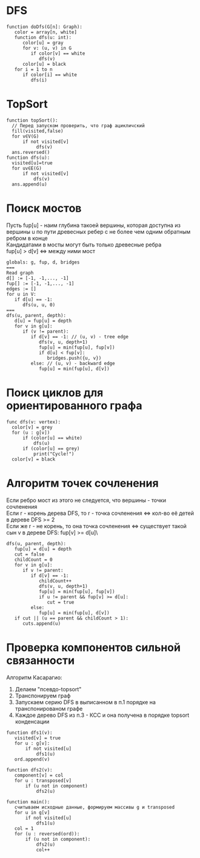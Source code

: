 # DFS
``` 
function doDfs(G[n]: Graph): 
   color = array[n, white]
   function dfs(u: int):
      color[u] = gray           
      for v: (u, v) in G                   
         if color[v] == white
            dfs(v)
      color[u] = black         	   
   for i = 1 to n             
      if color[i] == white                
         dfs(i)
```
# TopSort
```
function topSort():
  // Перед запуском проверить, что граф ацикличский
  fill(visited,false)
  for v∈V(G)
      if not visited[v]
           dfs(v)
  ans.reversed()
function dfs(u):
  visited[u]=true
  for uv∈E(G)
      if not visited[v]
          dfs(v)
  ans.append(u)
```
# Поиск мостов

Пусть fup[u] - наим глубина такоей вершины, которая доступна из вершины u по пути древесных ребер с не более чем одним обратным ребром в конце\
Кандидатами в мосты могут быть только древесные ребра\
fup[u] > d[v] <=> между ними мост 
```
globals: g, fup, d, bridges
===
Read graph
d[] := [-1, -1,..., -1]
fup[] := [-1, -1,..., -1]
edges := []
for u in V:
   if d[u] == -1:
      dfs(u, u, 0)
===
dfs(u, parent, depth):
   d[u] = fup[u] = depth
   for v in g[u]:
      if (v != parent):
         if d[v] == -1: // (u, v) - tree edge
            dfs(v, u, depth+1)
            fup[u] = min(fup[u], fup[v])
            if d[u] < fup[v]:
               bridges.push({u, v})
         else: // (u, v) - backward edge
            fup[u] = min(fup[u], d[v])
```
# Поиск циклов для ориентированного графа
```
func dfs(v: vertex):             
  color[v] = grey             
  for (u : g[v])
      if (color[u] == white)
          dfs(u)
      if (color[u] == grey)
          print("Cycle!")
  color[v] = black
```
# Алгоритм точек сочленения
Если ребро мост из этого не следуется, что вершины - точки сочленения\
Если r - корень дерева DFS, то r - точка сочленения <=> кол-во её детей в дереве DFS >= 2\
Если же r - не корень, то она точка сочленения <=> существует такой сын v в дереве DFS: fup[v] >= d[u]\
```
dfs(u, parent, depth):
   fup[u] = d[u] = depth
   cut = false
   childCount = 0
   for v in g[u]:
      if v != parent:
         if d[v] == -1:
            childCount++
            dfs(v, u, depth+1)
            fup[u] = min(fup[u], fup[v])
            if u != parent && fup[v] >= d[u]:
               cut = true
         else:
            fup[u] = min(fup[u], d[v])
   if cut || (u == parent && childCount > 1):
      cuts.append(u)
```
# Проверка компонентов сильной связанности
Алгоритм Касарагио:
1) Делаем "псевдо-topsort"
2) Транспонируем граф
3) Запускаем серию DFS в выписанном в п.1 порядке на транспонированом графе
4) Каждое дерево DFS из п.3 - КСС и она получена в порядке topsort конденсации
```
function dfs1(v):                                          
   visited[v] = true
   for u : g[v]:
       if not visited[u]
           dfs1(u)
   ord.append(v)

function dfs2(v):                                          
   component[v] = col
   for u : transposed[v]
       if (u not in component)                       
           dfs2(u)

function main():
   считываем исходные данные, формируем массивы g и transposed
   for u in g[v]                           
       if not visited[u]
           dfs1(u)
   col = 1
   for (u : reversed(ord)):                                                        
       if (u not in component):
           dfs2(u)
           col++
```
